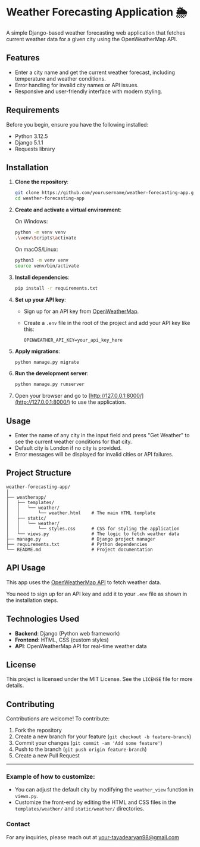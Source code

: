 
# Weather Forecasting Application 🌦️

A simple Django-based weather forecasting web application that fetches current weather data for a given city using the OpenWeatherMap API.

## Features
- Enter a city name and get the current weather forecast, including temperature and weather conditions.
- Error handling for invalid city names or API issues.
- Responsive and user-friendly interface with modern styling.

## Requirements

Before you begin, ensure you have the following installed:

- Python 3.12.5
- Django 5.1.1
- Requests library

## Installation

1. **Clone the repository**:
   ```bash
   git clone https://github.com/yourusername/weather-forecasting-app.git
   cd weather-forecasting-app
   ```

2. **Create and activate a virtual environment**:

   On Windows:
   ```bash
   python -m venv venv
   .\venv\Scripts\activate
   ```

   On macOS/Linux:
   ```bash
   python3 -m venv venv
   source venv/bin/activate
   ```

3. **Install dependencies**:
   ```bash
   pip install -r requirements.txt
   ```

4. **Set up your API key**:

   - Sign up for an API key from [OpenWeatherMap](https://openweathermap.org/api).
   - Create a `.env` file in the root of the project and add your API key like this:

     ```
     OPENWEATHER_API_KEY=your_api_key_here
     ```

5. **Apply migrations**:
   ```bash
   python manage.py migrate
   ```

6. **Run the development server**:
   ```bash
   python manage.py runserver
   ```

7. Open your browser and go to [http://127.0.0.1:8000/](http://127.0.0.1:8000/) to use the application.

## Usage

- Enter the name of any city in the input field and press "Get Weather" to see the current weather conditions for that city.
- Default city is London if no city is provided.
- Error messages will be displayed for invalid cities or API failures.

## Project Structure

```
weather-forecasting-app/
│
├── weatherapp/
│   ├── templates/
│   │   └── weather/
│   │       └── weather.html    # The main HTML template
│   ├── static/
│   │   └── weather/
│   │       └── styles.css      # CSS for styling the application
│   └── views.py                # The logic to fetch weather data
├── manage.py                   # Django project manager
├── requirements.txt            # Python dependencies
└── README.md                   # Project documentation
```

## API Usage

This app uses the [OpenWeatherMap API](https://openweathermap.org/api) to fetch weather data.

You need to sign up for an API key and add it to your `.env` file as shown in the installation steps.

## Technologies Used

- **Backend**: Django (Python web framework)
- **Frontend**: HTML, CSS (custom styles)
- **API**: OpenWeatherMap API for real-time weather data

## License

This project is licensed under the MIT License. See the `LICENSE` file for more details.

## Contributing

Contributions are welcome! To contribute:

1. Fork the repository
2. Create a new branch for your feature (`git checkout -b feature-branch`)
3. Commit your changes (`git commit -am 'Add some feature'`)
4. Push to the branch (`git push origin feature-branch`)
5. Create a new Pull Request

---

### Example of how to customize:

- You can adjust the default city by modifying the `weather_view` function in `views.py`.
- Customize the front-end by editing the HTML and CSS files in the `templates/weather/` and `static/weather/` directories.

### Contact

For any inquiries, please reach out at your-tayadearyan98@gmail.com

